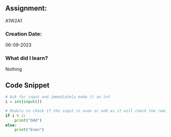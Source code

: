 ## Assignment:
A1W2A1
### Creation Date:
06-09-2023
### What did I learn?
Nothing

## Code Snippet
```python
# Ask for input and immediately make it an int
i = int(input())

# Modulo to check if the input is even or odd as it will check the remainder
if i % 2:
    print("Odd")
else:
    print("Even")
```
